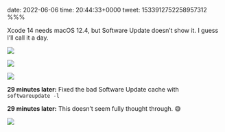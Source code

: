date: 2022-06-06
time: 20:44:33+0000
tweet: 1533912752258957312
%%%

Xcode 14 needs macOS 12.4, but Software Update doesn’t show it. I guess I’ll call it a day.

![](FUmNgNYWUAEVjJF.png)

![](FUmNgQOWAAIgMeF.png)

![](FUmNgSbWUAYS7BT.jpg)

**29 minutes later:** Fixed the bad Software Update cache with `softwareupdate -l`

**29 minutes later:** This doesn’t seem fully thought through. 😅

![](FUmbHajXsAIJ-dj.jpg)
